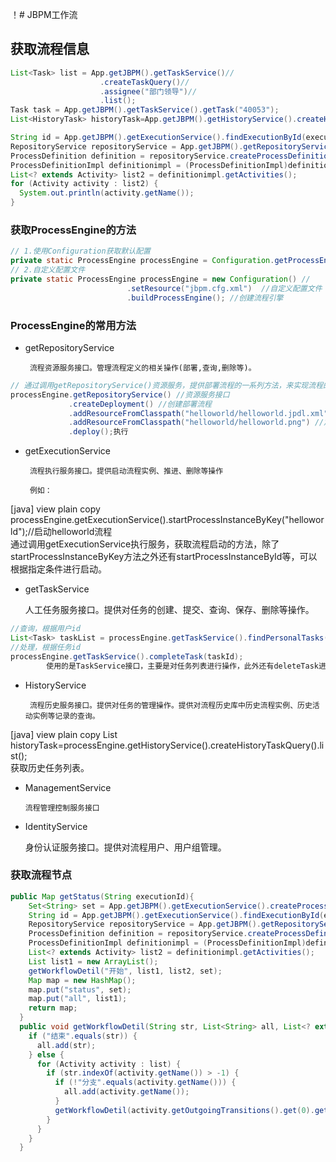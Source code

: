 ！# JBPM工作流
## 获取流程信息
```java
List<Task> list = App.getJBPM().getTaskService()//
                    .createTaskQuery()//
                    .assignee("部门领导")//
                    .list();
Task task = App.getJBPM().getTaskService().getTask("40053");
List<HistoryTask> historyTask=App.getJBPM().getHistoryService().createHistoryTaskQuery().list();

String id = App.getJBPM().getExecutionService().findExecutionById(executionId).getProcessDefinitionId();
RepositoryService repositoryService = App.getJBPM().getRepositoryService();
ProcessDefinition definition = repositoryService.createProcessDefinitionQuery().processDefinitionId(id).uniqueResult();
ProcessDefinitionImpl definitionimpl = (ProcessDefinitionImpl)definition;
List<? extends Activity> list2 = definitionimpl.getActivities();
for (Activity activity : list2) {
  System.out.println(activity.getName());
}
```
### 获取ProcessEngine的方法
```java
// 1.使用Configuration获取默认配置
private static ProcessEngine processEngine = Configuration.getProcessEngine(); 
// 2.自定义配置文件
private static ProcessEngine processEngine = new Configuration() //  
                          .setResource("jbpm.cfg.xml")  //自定义配置文件  
                          .buildProcessEngine(); //创建流程引擎
```
### ProcessEngine的常用方法
- getRepositoryService

       流程资源服务接口。管理流程定义的相关操作(部署,查询,删除等)。

```java
// 通过调用getRepositoryService()资源服务，提供部署流程的一系列方法，来实现流程的部署。
processEngine.getRepositoryService() //资源服务接口  
             .createDeployment() //创建部署流程  
             .addResourceFromClasspath("helloworld/helloworld.jpdl.xml") //加载流程文件  
             .addResourceFromClasspath("helloworld/helloworld.png") //加载流程图片  
             .deploy();执行  
```
- getExecutionService

       流程执行服务接口。提供启动流程实例、推进、删除等操作

       例如：       

[java] view plain copy
processEngine.getExecutionService().startProcessInstanceByKey("helloworld");//启动helloworld流程  
        通过调用getExecutionService执行服务，获取流程启动的方法，除了startProcessInstanceByKey方法之外还有startProcessInstanceById等，可以根据指定条件进行启动。

- getTaskService

    人工任务服务接口。提供对任务的创建、提交、查询、保存、删除等操作。

```java
//查询，根据用户id  
List<Task> taskList = processEngine.getTaskService().findPersonalTasks(userId);  
//处理，根据任务id  
processEngine.getTaskService().completeTask(taskId);  
        使用的是TaskService接口，主要是对任务列表进行操作，此外还有deleteTask进行删除任务等。
```
- HistoryService

       流程历史服务接口。提供对任务的管理操作。提供对流程历史库中历史流程实例、历史活动实例等记录的查询。      

[java] view plain copy
List<HistoryTask> historyTask=processEngine.getHistoryService().createHistoryTaskQuery().list();  
        获取历史任务列表。

- ManagementService

      流程管理控制服务接口

- IdentityService

    身份认证服务接口。提供对流程用户、用户组管理。

### 获取流程节点
```java
public Map getStatus(String executionId){
    Set<String> set = App.getJBPM().getExecutionService().createProcessInstanceQuery().processInstanceId(executionId).uniqueResult().findActiveActivityNames();
    String id = App.getJBPM().getExecutionService().findExecutionById(executionId).getProcessDefinitionId();
    RepositoryService repositoryService = App.getJBPM().getRepositoryService();
    ProcessDefinition definition = repositoryService.createProcessDefinitionQuery().processDefinitionId(id).uniqueResult();
    ProcessDefinitionImpl definitionimpl = (ProcessDefinitionImpl)definition;
    List<? extends Activity> list2 = definitionimpl.getActivities();
    List list1 = new ArrayList();
    getWorkflowDetil("开始", list1, list2, set);
    Map map = new HashMap();
    map.put("status", set);
    map.put("all", list1);
    return map;
  }
  public void getWorkflowDetil(String str, List<String> all, List<? extends Activity> list, Set<String> set) {
    if ("结束".equals(str)) {
      all.add(str);
    } else {
      for (Activity activity : list) {
        if (str.indexOf(activity.getName()) > -1) {
          if (!"分支".equals(activity.getName())) {
            all.add(activity.getName());
          }
          getWorkflowDetil(activity.getOutgoingTransitions().get(0).getDestination().getName(), all, list, set);
        }
      }
    }
  }
```